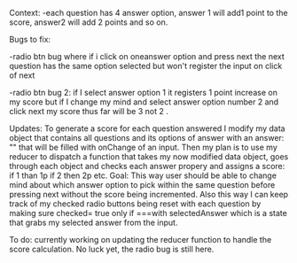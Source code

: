 Context:
-each question has 4 answer option, answer 1 will add1 point to the score, answer2 will add 2 points and so on.

Bugs to fix:

-radio btn bug where if i click on oneanswer option and press next the next question has the same option selected but won't register the input on click of next

-radio btn bug 2: if I select answer option 1 it registers 1 point increase on my score but if I change my mind and select answer option number 2 and click next my score thus far will be 3 not 2 .

Updates: To generate a score for each question answered I modify my data object that contains all questions and its options of answer with an answer: "" that will be filled with onChange of an input. Then my plan is to use my reducer to dispatch a function that takes my now modified data object, goes through each object and checks each answer propery and assigns a score: if 1 than 1p if 2 then 2p etc. Goal:  This way user should be able to change mind about which answer option to pick within the same question before pressing next without the score being incremented. Also this way I can keep track of my checked radio buttons being reset with each question by making sure checked= true only if ===with selectedAnswer which is a state that grabs my selected answer from the input.

To do: currently working on updating the reducer function to handle the score calculation. No luck yet, the radio bug is still here.
